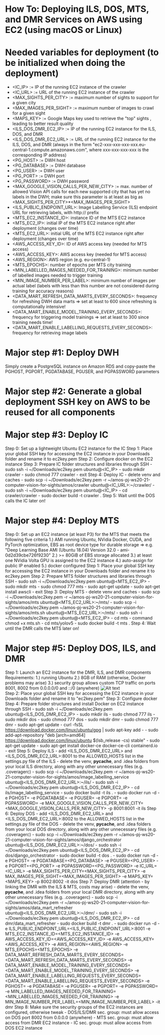 How To: Deploying ILS, DOS, MTS, and DMR Services on AWS using EC2 (using macOS or Linux) 
========================================================================================= 

# Needed variables for deployment (to be initialized when doing the deployment)
- <IC_IP> := IP of the running EC2 instance of the crawler
- <IC_URL> := URL of the running EC2 instance of the crawler
- <MAX_SIGHTS_PER_CITY> := maximum number of sights to support for a given city
- <MAX_IMAGES_PER_SIGHT> := maximum number of images to crawl for a given sight
- <MAPS_KEY> := Google Maps key used to retrieve the "top" sights , leading to better result quality
- <ILS_DOS_DMR_EC2_IP> := IP of the running EC2 instance for the ILS, DOS, and DMR
- <ILS_DOS_DMR_EC2_URL> := URL of the running EC2 instance for the ILS, DOS, and DMR (always in the form "ec2-xxx-xxx-xxx-xxx.eu-central-1.compute.amazonaws.com", where xxx-xxx-xxx-xxx is the corresponding IP address)
- <PG_HOST> := DWH host
- <PG_DATABASE> := DWH database
- <PG_USER> := DWH user
- <PG_PORT> := DWH port
- <PG_PASSWORD> := DWH password
- <MAX_GOOGLE_VISION_CALLS_PER_NEW_CITY> := max. number of allowed Vision API calls for each new supported city that has yet no labels in the DWH; make sure this parameter is at least as big as <MAX_SIGHTS_PER_CITY>*<MAX_IMAGES_PER_SIGHT>
- <ILS_PUBLIC_ENDPOINT_URL>: Image Labelling Service (ILS) endpoint URL for retrieving labels, with http:// prefix
- <MTS_EC2_INSTANCE_ID>: instance ID of the MTS EC2 instance
- <MTS_EC2_IP>: initial IP of the MTS EC2 instance right after deployment (changes over time)
- <MTS_EC2_URL>: initial URL of the MTS EC2 instance right after deployment (changes over time)
- <AWS_ACCESS_KEY_ID>: ID of AWS access key (needed for MTS access)
- <AWS_ACCESS_KEY>: AWS access key (needed for MTS access)
- <AWS_REGION>: AWS region (e.g. eu-central-1)
- <MTS_EPOCHS>: number of epochs per MTS city training
- <MIN_LABELLED_IMAGES_NEEDED_FOR_TRAINING>: minimum number of labelled images needed to trigger training
- <MIN_IMAGE_NUMBER_PER_LABEL>: minimum number of images per actual label (labels with less than this number are not considered during training for accuracy reasons)
- <DATA_MART_REFRESH_DATA_MARTS_EVERY_SECONDS>: frequency for refreshing DWH data marts => set at least to 600 since refreshing is computationally intensive!
- <DATA_MART_ENABLE_MODEL_TRAINING_EVERY_SECONDS>: frequency for triggering model trainings => set at least to 300 since training needs time!
- <DATA_MART_ENABLE_LABELLING_REQUESTS_EVERY_SECONDS>: frequency for retrieving image labels

# Major step #1: Deploy DWH
Simply create a PostgreSQL instance on Amazon RDS and copy-paste the PGHOST, PGPORT, PGDATABASE, PGUSER, and PGPASSWORD parameters

# Major step #2: Generate a global deployment SSH key on AWS to be reused for all components

# Major step #3: Deploy IC
Step 0: Set up a lightweight Ubuntu EC2 instance for the IC
Step 1: Place your global SSH key for accessing the EC2 instance in your Downloads folder and rename it to ec2key.pem
Step 2: Configure docker on the EC2 instance
Step 3: Prepare IC folder structures and libraries through SSH
    - sudo ssh -i ~/Downloads/ec2key.pem ubuntu@<IC_IP>
    - sudo mkdir crawler
    - sudo chmod 777 crawler
    - exit
Step 4: Deploy IC
    - delete venv and caches
    - sudo scp -i ~/Downloads/ec2key.pem -r ~/amos-pj-ws20-21-computer-vision-for-sights/amos/crawler ubuntu@<IC_URL>:~/crawler/
    - sudo ssh -i ~/Downloads/ec2key.pem ubuntu@<IC_IP>
    - cd crawler/crawler
    - sudo docker build -t crawler .
Step 5: Wait until the DOS calls the IC later on!

# Major step #4: Deploy MTS

Step 0: Set up an EC2 instance (at least P3) for the MTS that meets the following five criteria
    1.) AMI running Ubuntu, NVidia Docker, CUDA, and PyTorch optimization, EBS as root device type for durable storage
        => e.g. "Deep Learning Base AMI (Ubuntu 18.04) Version 32.0 - ami-0d2d39cbe726f9230"
    2.) >= 80GiB of EBS storage allocated
    3.) at least one NVidia Volta GPU is assigned to the EC2 instance
    4.) auto-assign for public IP enabled
    5.) docker configured
Step 1: Place your global SSH key for accessing the EC2 instance in your Downloads folder and rename it to ec2key.pem
Step 2: Prepare MTS folder structures and libraries through SSH
    - sudo ssh -i ~/Downloads/ec2key.pem ubuntu@<MTS_EC2_IP>
    - sudo mkdir mts
    - sudo chmod 777 mts
    - sudo apt-get update
    - sudo apt-get install awscli
    - exit
Step 3: Deploy MTS
    - delete venv and caches
    - sudo scp -i ~/Downloads/ec2key.pem -r ~/amos-pj-ws20-21-computer-vision-for-sights/amos/mts ubuntu@<MTS_EC2_URL>:~/mts/
    - sudo scp -i ~/Downloads/ec2key.pem ~/amos-pj-ws20-21-computer-vision-for-sights/amos/mts.sh ubuntu@<MTS_EC2_URL>:~/mts/
    - sudo ssh -i ~/Downloads/ec2key.pem ubuntu@<MTS_EC2_IP>
    - cd mts
    - command chmod +x mts.sh
    - cd mts/yolov5
    - sudo docker build -t mts .
Step 4: Wait until the DMR calls the MTS later on!

# Major step #5: Deploy DOS, ILS, and DMR

Step 1: Launch an EC2 instance for the DMR, ILS, and DMR components 
    Requirements: 
        1.) running Ubuntu
        2.) 8GB of RAM (otherwise, Docker problems may arise)
        3.) security group allows custom TCP traffic on ports 8001, 8002 from 0.0.0.0/0 and ::/0 (anywhere)
            ![Alt text](https://i.ibb.co/xjZ6wtc/Screenshot-2021-01-12-at-16-55-30.png)    
Step 2: Place your global SSH key for accessing the EC2 instance in your Downloads folder and rename it to "ec2key.pem"
Step 3: Configure docker
Step 4: Prepare folder structures and install Docker on EC2 instance through SSH
    - sudo ssh -i ~/Downloads/ec2key.pem ubuntu@<ILS_DOS_DMR_EC2_IP>
    - sudo mkdir ils
    - sudo chmod 777 ils
    - sudo mkdir dos
    - sudo chmod 777 dos
    - sudo mkdir dmr
    - sudo chmod 777 dmr
    - sudo apt-get update
    - curl -fsSL https://download.docker.com/linux/ubuntu/gpg | sudo apt-key add -
    - sudo add-apt-repository "deb [arch=amd64] https://download.docker.com/linux/ubuntu $(lsb_release -cs) stable"
    - sudo apt-get update
    - sudo apt-get install docker-ce docker-ce-cli containerd.io
    - exit
Step 5: Deploy ILS
    - add <ILS_DOS_DMR_EC2_URL> and <ILS_DOS_DMR_EC2_URL>:8001 to the ALLOWED_HOSTS list in the settings.py file of the ILS
    - delete the venv, __pycache__, and .idea folders from your local ILS directory, along with any other unnecessary files (e.g. .coveragerc)
    - sudo scp -i ~/Downloads/ec2key.pem -r ~/amos-pj-ws20-21-computer-vision-for-sights/amos/image_labelling_service ubuntu@<ILS_DOS_DMR_EC2_URL>:~/ils/
    - sudo ssh -i ~/Downloads/ec2key.pem ubuntu@<ILS_DOS_DMR_EC2_IP>
    - cd ils/image_labelling_service
    - sudo docker build -t ils .
    - sudo docker run -d -e PGHOST=<PGHOST> -e PGDATABASE=<PGDATABASE> -e PGUSER=<PGUSER> -e PGPORT=<PGPORT> -e PGPASSWORD=<PGPASSWORD> -e MAX_GOOGLE_VISION_CALLS_PER_NEW_CITY=<MAX_GOOGLE_VISION_CALLS_PER_NEW_CITY> -p 8001:8001 -it ils
Step 6: Deploy DOS
    - add <ILS_DOS_DMR_EC2_URL> and <ILS_DOS_DMR_EC2_URL>:8002 to the ALLOWED_HOSTS list in the settings.py file of the DOS
    - delete the venv, __pycache__, and .idea folders from your local DOS directory, along with any other unnecessary files (e.g. .coveragerc)
    - sudo scp -i ~/Downloads/ec2key.pem -r ~/amos-pj-ws20-21-computer-vision-for-sights/amos/django_orchestrator ubuntu@<ILS_DOS_DMR_EC2_URL>:~/dos/
    - sudo ssh -i ~/Downloads/ec2key.pem ubuntu@<ILS_DOS_DMR_EC2_IP>
    - cd dos/django_orchestrator
    - sudo docker build -t dos .
    - sudo docker run  -d -e PGHOST=<PGHOST> -e PGDATABASE=<PG_DATABASE> -e PGUSER=<PG_USER> -e PGPORT=<PG_PORT> -e PGPASSWORD=<PG_PASSWORD> -e IC_URL=<IC_URL> -e MAX_SIGHTS_PER_CITY=<MAX_SIGHTS_PER_CITY> -e MAX_IMAGES_PER_SIGHT=<MAX_IMAGES_PER_SIGHT> -e MAPS_KEY=<MAPS_KEY> -p 8002:8002 -it dos
Step 7: Deploy DMR (attention - by linking the DMR with the ILS & MTS, costs may arise)
    - delete the venv, __pycache__, and .idea folders from your local DMR directory, along with any other unnecessary files (e.g. .coveragerc)
    - sudo scp -i ~/Downloads/ec2key.pem -r ~/amos-pj-ws20-21-computer-vision-for-sights/amos/data_mart_refresher ubuntu@<ILS_DOS_DMR_EC2_URL>:~/dmr/
    - sudo ssh -i ~/Downloads/ec2key.pem ubuntu@<ILS_DOS_DMR_EC2_IP>
    - cd dmr/data_mart_refresher
    - sudo docker build -t dmr .
    - sudo docker run -d -e ILS_PUBLIC_ENDPOINT_URL=<ILS_PUBLIC_ENDPOINT_URL>:8001 -e MTS_EC2_INSTANCE_ID=<MTS_EC2_INSTANCE_ID> -e AWS_ACCESS_KEY_ID=<AWS_ACCESS_KEY_ID> -e AWS_ACCESS_KEY=<AWS_ACCESS_KEY> -e AWS_REGION=<AWS_REGION> -e MTS_EPOCHS=<MTS_EPOCHS> -e DATA_MART_REFRESH_DATA_MARTS_EVERY_SECONDS=<DATA_MART_REFRESH_DATA_MARTS_EVERY_SECONDS> -e DATA_MART_ENABLE_MODEL_TRAINING_EVERY_SECONDS=<DATA_MART_ENABLE_MODEL_TRAINING_EVERY_SECONDS> -e DATA_MART_ENABLE_LABELLING_REQUESTS_EVERY_SECONDS=<DATA_MART_ENABLE_LABELLING_REQUESTS_EVERY_SECONDS> -e PGHOST=<PGHOST> -e PGDATABASE=<PGDATABASE> -e PGUSER=<PGUSER> -e PGPORT=<PGPORT> -e PGPASSWORD=<PGPASSWORD> -e MIN_LABELLED_IMAGES_NEEDED_FOR_TRAINING=<MIN_LABELLED_IMAGES_NEEDED_FOR_TRAINING> -e MIN_IMAGE_NUMBER_PER_LABEL=<MIN_IMAGE_NUMBER_PER_LABEL> -it dmr
Step 8: Make sure the security groups of the EC2 instances are configured, otherwise tweak
    - DOS/ILS/DMR sec. group: must allow access on DOS port 8002 from 0.0.0.0 (anywhere)
    - MTS sec. group: must allow access from DMR EC2 instance
    - IC sec. group: must allow access from DOS EC2 instance
